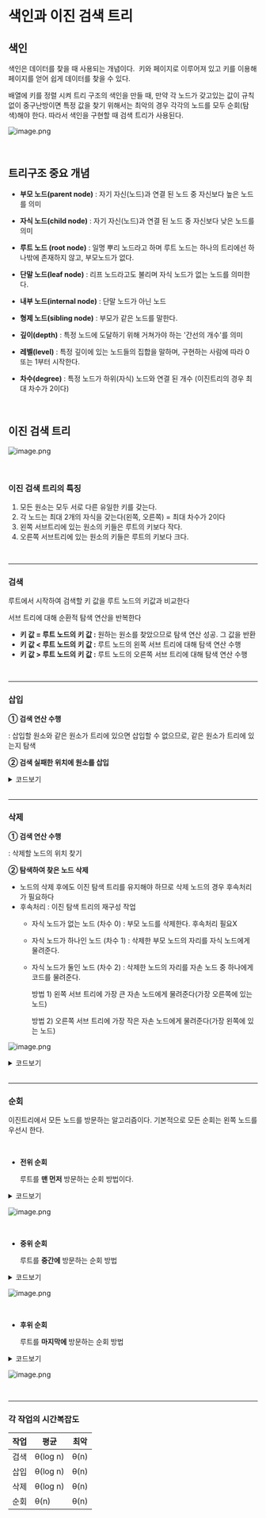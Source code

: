 # 색인과 이진 검색 트리

## 색인


색인은 데이터를 찾을 때 사용되는 개념이다.  키와 페이지로 이루어져 있고 키를 이용해 페이지를 얻어 쉽게 데이터를 찾을 수 있다.

배열에 키를 정렬 시켜 트리 구조의 색인을 만들 때, 만약 각 노드가 갖고있는 값이 규칙 없이 중구난방이면 특정 값을 찾기 위해서는 최악의 경우 각각의 노드를 모두 순회(탐색)해야 한다. 따라서 색인을 구현할 때 검색 트리가 사용된다.

![image.png](image.png)


<br>
    
## 트리구조 중요 개념
    
- **부모 노드(parent node)** : 자기 자신(노드)과 연결 된 노드 중 자신보다 높은 노드를 의미

- **자식 노드(child node)** : 자기 자신(노드)과 연결 된 노드 중 자신보다 낮은 노드를 의미 

- **루트 노드 (root node)** : 일명 뿌리 노드라고 하며 루트 노드는 하나의 트리에선 하나밖에 존재하지 않고, 부모노드가 없다.

- **단말 노드(leaf node)** : 리프 노드라고도 불리며 자식 노드가 없는 노드를 의미한다. 

- **내부 노드(internal node)** : 단말 노드가 아닌 노드

- **형제 노드(sibling node)** : 부모가 같은 노드를 말한다. 

- **깊이(depth)** : 특정 노드에 도달하기 위해 거쳐가야 하는 '간선의 개수'를 의미

- **레벨(level)** : 특정 깊이에 있는 노드들의 집합을 말하며, 구현하는 사람에 따라 0 또는 1부터 시작한다. 

- **차수(degree)** : 특정 노드가 하위(자식) 노드와 연결 된 개수 (이진트리의 경우 최대 차수가 2이다)

<br>

## 이진 검색 트리


![image.png](image%201.png)

<br>


### 이진 검색 트리의 특징

1. 모든 원소는 모두 서로 다른 유일한 키를 갖는다.
2. 각 노드는 최대 2개의 자식을 갖는다(왼쪽, 오른쪽) = 최대 차수가 2이다
3. 왼쪽 서브트리에 있는 원소의 키들은 루트의 키보다 작다.
4. 오른쪽 서브트리에 있는 원소의 키들은 루트의 키보다 크다.

<br>

---
    
    
### 검색

루트에서 시작하여 검색할 키 값을 루트 노드의 키값과 비교한다

서브 트리에 대해 순환적 탐색 연산을 반복한다

- **키 값 = 루트 노드의 키 값 :** 원하는 원소를 찾았으므로 탐색 연산 성공. 그 값을 반환
- **키 값 < 루트 노드의 키 값 :** 루트 노드의 왼쪽 서브 트리에 대해 탐색 연산 수행
- **키 값 > 루트 노드의 키 값 :** 루트 노드의 오른쪽 서브 트리에 대해 탐색 연산 수행

<br>

---
      
### 삽입

**① 검색 연산 수행**

: 삽입할 원소와 같은 원소가 트리에 있으면 삽입할 수 없으므로, 같은 원소가 트리에 있는지 탐색

**② 검색 실패한 위치에 원소를 삽입**


<details><summary>코드보기
</summary>


* ```java
    /* @param value 삽입하고자 하는 데이터
    * @return 정상적으로 삽입 되었을 경우 true, 중복 원소를 삽입할 경우 false를 반환
    */
    public boolean add(E value) {
    		
    	/* 
    	 * comparator(사용자 지정 비교기)가 없을 경우(=null)에는 Comparable,
    	 * 있을 경우에는 Comparator를 사용하는 메소드로 보낸다.
    	 * 그리고, 각 메소드는 정상적으로 삽입이 완료되었다면 null을 반환할 것이고,
    	 * 중복 원소를 삽입 할 경우 해당 value를 반환할 것이기 때문에
    	 * 비교 연산으로 null인지 아닌지 여부를 반환한다.
    	 */
    	if(comparator == null) {
    		return addUsingComparable(value) == null;
    	}
    	return addUsingComparator(value, comparator) == null;
    }
    	
    // Comparable을 이용한 add메소드
    private E addUsingComparable(E value) {
    	
    	Node<E> current = root; // 탐색할 노드를 가리키는 current node
    	
    	// 만약 current가 null, 즉 root가 null이면 root에 새 노드를 만들고 null반환
    	if(current == null) {
    		root = new Node<E>(value);
    		size++;
    		return null;
    	}
    		
    	Node<E> currentParent;	// current의 직전 탐색 노드를 가리키는 노드
    	
    	// 삽입 할 노드가 비교 될 수 있도록 한 변수를 만든다. 
    	@SuppressWarnings("unchecked")
    	Comparable<? super E> compValue = (Comparable<? super E>) value;
    	
    	int compResult;	// 비교 결과(양수, 0, 음수)를 담고 있을 변수
    	
    	do {
    		// 다음 순회에서 current의 부모노드를 가리킬 수 있도록 현재 current를 저장
    		currentParent = current;
    		
    		compResult = compValue.compareTo(current.value);
    		
    		/*
    		 * 비교 결과 value 보다 current.value 보다 작으면
    		 * current를 current의 왼쪽 자식으로 갱신하고,
    		 * value보다 current.value가 크다면 current를 오른쪽
    		 * 자식으로 갱신하며, 같을 경우 순회를 중단하고 value를 반환한다.
    		 */
    		if(compResult < 0) {
    			current = current.left;
    		} else if(compResult > 0) {
    			current = current.right;
    		}
    		else {
    			return value;
    		}
    		
    	} while(current != null);
    	
    	
    	// 순회가 완료되어 삽입해야 할 위치를 찾았다면 삽입 할 value를 노드로 만든다.
    	Node<E> newNode = new Node<E>(value, currentParent);
    	
    	// 직전 비교 결과에 따라 currentParent의 오른쪽 혹은 왼쪽 노드에 새 노드를 연결해준다.
    	if(compResult < 0) {
    		currentParent.left = newNode;
    	}
    	else {
    		currentParent.right = newNode;
    	}
    	
    	size++;
    	return null;
    }
     
    // Comparator을 이용한 add
    private E addUsingComparator(E value, Comparator<? super E> comp) {
    	
    	Node<E> current = root;
    	if(current == null) {
    		root = new Node<E>(value, null);
    		size++;
    		return null;
    	}
    	
    	Node<E> currentParent;
    	int compResult;
    	do {
    		currentParent = current;
    		compResult = comp.compare(value, current.value);
    		if(compResult < 0) {
    			current = current.left;
    		}
    		else if(compResult > 0) {
    			current = current.right;
    		}
    		else {
    			return value;
    		}
    	} while(current != null);
    	
    	Node<E> newNode = new Node<E>(value, currentParent);
    	if(compResult < 0) {
    		currentParent.left = newNode;
    	}
    	else {
    		currentParent.right = newNode;
    	}
    	size++;
    	return null;
    }
    ```
*

</details>

<br>

---    

    
### 삭제

**① 검색 연산 수행**

: 삭제할 노드의 위치 찾기

**② 탐색하여 찾은 노드 삭제**

- 노드의 삭제 후에도 이진 탐색 트리를 유지해야 하므로 삭제 노드의 경우 후속처리가 필요하다
- 후속처리 : 이진 탐색 트리의 재구성 작업
    - 자식 노드가 없는 노드 (차수 0) : 부모 노드를 삭제한다. 후속처리 필요X
    - 자식 노드가 하나인 노드 (차수 1) : 삭제한 부모 노드의 자리를 자식 노드에게 물려준다.
    - 자식 노드가 둘인 노드 (차수 2) : 삭제한 노드의 자리를 자손 노드 중 하나에게 코드를 물려준다.
        
        방법 1) 왼쪽 서브 트리에 가장 큰 자손 노드에게 물려준다(가장 오른쪽에 있는 노드)
        
        방법 2) 오른쪽 서브 트리에 가장 작은 자손 노드에게 물려준다(가장 왼쪽에 있는 노드)
        

![image.png](image%202.png)

<details><summary>코드보기
</summary>


* ```java
    /**
     * 삭제 할 노드에 대해 삭제를 수행하는 메소드
     * @param node 삭제 할 노드
     * @return 삭제 후 대체 되고 난 뒤의 해당 위치의 노드를 반환
     */
    private Node<E> deleteNode(Node<E> node) {
     
    	if (node != null) {
    		// 자식노드가 없을 경우
    		if (node.left == null && node.right == null) {
    			// 삭제하려는 노드가 root일 경우 root를 끊어버리고 종료한다.
    			if (node == root) {
    				root = null;
    			}
    			// 그 외에는 단말 노드이므로 해당 노드만 삭제한다.
    			// 자연스럽게 node의 부모노드는 null을 참조하게 됨
    			else {
    				node = null;
    			}
    			return null;
    		}
     
    		// 양쪽의 자식노드가 모두 있을 경우
    		if (node.left != null && node.right != null) {
    			// 대체 노드를 찾아온다. (앞선 만들었던 후계자를 찾는 메소드다)
    			Node<E> replacement = getSuccessorAndUnlink(node);
     
    			// 삭제 된 노드에 대체 노드의 값을 대체해준다.
    			node.value = replacement.value;
    		}
    		// 왼쪽 노드만 존재할 경우
    		else if (node.left != null) {
    			/*
    			 *  삭제할 노드가 root일 경우 왼쪽자식 노드(대체되는 노드)를 
    			 *  삭제할 노드로 옮긴 다음 root를 대체노드를 가리키도록 변경한다
    			 */
    			if (node == root) {
    				node = node.left;
    				root = node;
    				root.parent = null;
    			} else {
    				node = node.left;
    			}
    		}
    		// 오른쪽 노드만 존재할 경우
    		else {
    			/*
    			 *  삭제할 노드가 root일 경우 오른쪽자식 노드(대체되는 노드)를 
    			 *  삭제할 노드로 옮긴 다음 root를 대체노드를 가리키도록 변경한다
    			 */
    			if (node == root) {
    				node = node.right;
    				root = node;
    				root.parent = null;
    			} else {
    				node = node.right;
    			}
    		}
    	}
     
    	return node;
    }
   
    ```
*

</details>   
    
<br>

---

    
### 순회

이진트리에서 모든 노드를 방문하는 알고리즘이다.
기본적으로 모든 순회는 왼쪽 노드를 우선시 한다.

<br>
    
- **전위 순회**

  루트를 **맨 먼저** 방문하는 순회 방법이다.

<details><summary>코드보기
</summary>

* ```java
        //전위 순회
        //(부모 노드 > 왼쪽 자식 노드 > 오른쪽 자식 노드) 
        public void preorder() {
        	preorder(this.root);
        }
        	
        public void preorder(Node<E> o) {
        	// null이 아닐 떄 까지 재귀적으로 순회
        	if(o != null) {
        		System.out.print(o.value + " ");	// 부모 노드
        		preorder(o.left);	// 왼쪽 자식 노드
        		preorder(o.right);	// 오른쪽 자식 노드
        	}
        }

    ```
*

</details>

        
      

![image.png](dfb45509-9e65-413e-8d7f-278a914f9b52.png)

<br>

- **중위 순회**

  루트를 **중간에** 방문하는 순회 방법
    

 <details><summary>코드보기
</summary>

*    ```java
        /*중위 순회
         * (왼쪽 자식 노드 > 부모 노드 > 오른쪽 자식 노드) 
         */
        public void inorder() {
        	inorder(this.root);
        }
         
        public void inorder(Node<E> o) {
        	if(o != null) {
        		inorder(o.left);	// 왼쪽 자식 노드
        		System.out.print(o.value + " ");	// 부모 노드
        		inorder(o.right);	// 오른쪽 자식 노드
        	}
        }
        ```
  *
</details>

        
    

![image.png](d7a44f3e-c113-47d7-9c8f-d2cadb04e0be.png)

<br>

- **후위 순회**

  루트를 **마지막에** 방문하는 순회 방법
    
<details><summary>코드보기
</summary>
    
*    ```java
        /**
         * 후위 순회
         * (왼쪽 자식 노드 > 오른쪽 자식 노드 > 부모 노드) 
         */
        public void postorder() {
        	postorder(this.root);
        }
        	
        public void postorder(Node<E> o) {
        	if(o != null) {
        		postorder(o.left);	// 왼쪽 자식 노드
        		postorder(o.right);	// 오른쪽 자식 노드
        		System.out.print(o.value + " ");	// 부모 노드
        	}
        }
        ```
   *
</details>

             

![image.png](5b617d5f-d58e-4ddb-847a-dd1da499e772.png)

<br>

---

### 각 작업의 시간복잡도

|**작업**   |**평균**   |**최악**   |
| --- | --- | --- |
|   검색   |   θ(log n)   |   θ(n)   |
|   삽입   |   θ(log n)   |   θ(n)   |
|   삭제   |   θ(log n)   |   θ(n)   |
|   순회   |   θ(n)   |   θ(n)   |
